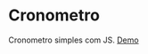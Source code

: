 Cronometro
==========

Cronometro simples com JS.
<a href="http://blog.nevesbox.com/cronometro/" target="_blank">Demo</a>

